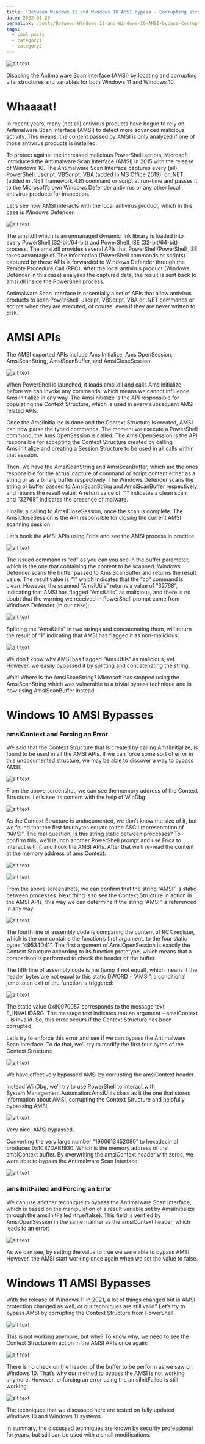 ```yaml
---
title: 'Between Windows 11 and Windows 10 AMSI bypass - Corrupting structures and variables'
date: 2022-01-20
permalink: /posts/Between-Windows-11-and-Windows-10-AMSI-bypass-Corrupting-structures-and-variables/
tags:
  - cool posts
  - category1
  - category2
---
```


![alt text](https://raw.githubusercontent.com/mostaphabahadou/mostaphabahadou.github.io/master/images/59e44730-68fd-11ec-9198-15b8e5d14351-interrogationAMSI2.png)

Disabling the Antimalware Scan Interface (AMSI) by locating and corrupting vital structures and variables for both Windows 11 and Windows 10.

# Whaaaat!

In recent years, many (not all) antivirus products have begun to rely on Antimalware Scan Interface (AMSI) to detect more advanced malicious activity. This means, the content passed by AMSI is only analyzed if one of those antivirus products is installed.

To protect against the increased malicious PowerShell scripts, Microsoft introduced the Antimalware Scan Interface (AMSI) in 2015 with the release of Windows 10. The Antimalware Scan Interface captures every (all) PowerShell, Jscript, VBScript, VBA (added in MS Office 2019), or .NET (added in .NET framework 4.8) command or script at run-time and passes it to the Microsoft’s own Windows Defender antivirus or any other local antivirus products for inspection.

Let’s see how AMSI interacts with the local antivirus product, which in this case is Windows Defender.

![alt text](https://raw.githubusercontent.com/mostaphabahadou/mostaphabahadou.github.io/master/images/63b873d0-68fd-11ec-9198-15b8e5d14351-AMSIimplementation.png)

The amsi.dll which is an unmanaged dynamic link library is loaded into every PowerShell (32-bit/64-bit) and PowerShell_ISE (32-bit/64-bit) process. The amsi.dll provides several APIs that PowerShell/PowerShell_ISE takes advantage of.
The information (PowerShell commands or scripts) captured by these APIs is forwarded to Windows Defender through the Remote Procedure Call (RPC). After the local antivirus product (Windows Defender in this case) analyzes the captured data, the result is sent back to amsi.dll inside the PowerShell process.

Antimalware Scan Interface is essentially a set of APIs that allow antivirus products to scan PowerShell, Jscript, VBScript, VBA or .NET commands or scripts when they are executed, of course, even if they are never written to disk.

# AMSI APIs

The AMSI exported APIs include AmsiInitialize, AmsiOpenSession, AmsiScanString, AmsiScanBuffer, and AmsiCloseSession.

![alt text](https://raw.githubusercontent.com/mostaphabahadou/mostaphabahadou.github.io/master/images/71006a70-68fd-11ec-9198-15b8e5d14351-AMSIAPIs.png)


When PowerShell is launched, it loads amsi.dll and calls AmsiInitialize before we can invoke any commands, which means we cannot influence AmsiInitialize in any way. The AmsiInitialize is the API responsible for populating the Context Structure, which is used in every subsequent AMSI-related APIs.

Once the AmsiInitialize is done and the Context Structure is created, AMSI can now parse the typed commands. The moment we execute a PowerShell command, the AmsiOpenSession is called. The AmsiOpenSession is the API responsible for accepting the Context Structure created by calling AmsiInitialize and creating a Session Structure to be used in all calls within that session.

Then, we have the AmsiScanString and AmsiScanBuffer, which are the ones responsible for the actual capture of command or script content either as a string or as a binary buffer respectively. The Windows Defender scans the string or buffer passed to AmsiScanString and AmsiScanBuffer respectively and returns the result value. A return value of “1” indicates a clean scan, and “32768” indicates the presence of malware.

Finally, a calling to AmsiCloseSession, once the scan is complete. The AmsiCloseSession is the API responsible for closing the current AMSI scanning session.

Let’s hook the AMSI APIs using Frida and see the AMSI process in practice:

![alt text](https://raw.githubusercontent.com/mostaphabahadou/mostaphabahadou.github.io/master/images/837c2a90-68fd-11ec-9198-15b8e5d14351-AMSIProcessFrida.png)

The issued command is “cd” as you can you see in the buffer parameter, which is the one that containing the content to be scanned. Windows Defender scans the buffer passed to AmsiScanBuffer and returns the result value. The result value is “1” which indicates that the “cd” command is clean. However, the scanned “AmsiUtils” returns a value of “32768”, indicating that AMSI has flagged “AmsiUtils” as malicious, and there is no doubt that the warning we received in PowerShell prompt came from Windows Defender (in our case):


![alt text](https://raw.githubusercontent.com/mostaphabahadou/mostaphabahadou.github.io/master/images/9f3b21f0-68fd-11ec-9198-15b8e5d14351-AMSI32768.png)

Splitting the “AmsiUtils” in two strings and concatenating them, will return the result of “1” indicating that AMSI has flagged it as non-malicious:

![alt text](https://raw.githubusercontent.com/mostaphabahadou/mostaphabahadou.github.io/master/images/aae93eb0-68fd-11ec-9198-15b8e5d14351-AMSIConcatenate.png)

We don’t know why AMSI has flagged “AmsiUtils” as malicious, yet. However, we easily bypassed it by splitting and concatenating the string.

Wait! Where is the AmsiScanString? Microsoft has stopped using the AmsiScanString which was vulnerable to a trivial bypass technique and is now using AmsiScanBuffer instead.

# Windows 10 AMSI Bypasses

### amsiContext and Forcing an Error

We said that the Context Structure that is created by calling AmsiInitialize, is found to be used in all the AMSI APIs. If we can force some sort of error in this undocumented structure, we may be able to discover a way to bypass AMSI:

![alt text](https://raw.githubusercontent.com/mostaphabahadou/mostaphabahadou.github.io/master/images/d7c613e0-68fd-11ec-9198-15b8e5d14351-AMSIamsiContext.png)

From the above screenshot, we can see the memory address of the Context Structure. Let’s see its content with the help of WinDbg:

![alt text](https://raw.githubusercontent.com/mostaphabahadou/mostaphabahadou.github.io/master/images/13d375d0-68fe-11ec-9198-15b8e5d14351-AMSIWinDbg.png)

As the Context Structure is undocumented, we don’t know the size of it, but we found that the first four bytes equate to the ASCII representation of “AMSI”. The real question, is this string static between processes? To confirm this, we’ll launch another PowerShell prompt and use Frida to interact with it and hook the AMSI APIs. After that we’ll re-read the content at the memory address of amsiContext:

![alt text](https://raw.githubusercontent.com/mostaphabahadou/mostaphabahadou.github.io/master/images/31ca0db0-68fe-11ec-9198-15b8e5d14351-AMSIConfirm1.png)

![alt text](https://raw.githubusercontent.com/mostaphabahadou/mostaphabahadou.github.io/master/images/57261c20-68fe-11ec-9198-15b8e5d14351-AMSIConfirm2.png)


From the above screenshots, we can confirm that the string “AMSI” is static between processes. Next thing is to see the Context Structure in action in the AMSI APIs, this way we can determine if the string “AMSI” is referenced in any way:

![alt text](https://raw.githubusercontent.com/mostaphabahadou/mostaphabahadou.github.io/master/images/7094e1f0-68fe-11ec-9198-15b8e5d14351-AMSIWinDbgCMP.png)

The fourth line of assembly code is comparing the content of RCX register, which is the one contains the function’s first argument, to the four static bytes “49534D41”. The first argument of AmsiOpenSession is exactly the Context Structure according to its function prototype, which means that a comparison is performed to check the header of the buffer.

The fifth line of assembly code is jne (jump if not equal), which means if the header bytes are not equal to this static DWORD - “AMSI”, a conditional jump to an exit of the function is triggered:

![alt text](https://raw.githubusercontent.com/mostaphabahadou/mostaphabahadou.github.io/master/images/7094e1f0-68fe-11ec-9198-15b8e5d14351-AMSIWinDbgCMP.png)

The static value 0x80070057 corresponds to the message text E_INVALIDARG. The message text indicates that an argument – amsiContext – is invalid. So, this error occurs if the Context Structure has been corrupted.

Let’s try to enforce this error and see if we can bypass the Antimalware Scan Interface. To do that, we’ll try to modify the first four bytes of the Context Structure:

![alt text](https://raw.githubusercontent.com/mostaphabahadou/mostaphabahadou.github.io/master/images/af688fd0-68fe-11ec-9198-15b8e5d14351-AMSICSBypass.png)

We have effectively bypassed AMSI by corrupting the amsiContext header.

Instead WinDbg, we’ll try to use PowerShell to interact with System.Management.Automation.AmsiUtils class as it the one that stores information about AMSI, corrupting the Context Structure and helpfully bypassing AMSI:

![alt text](https://raw.githubusercontent.com/mostaphabahadou/mostaphabahadou.github.io/master/images/d076ef00-68fe-11ec-9198-15b8e5d14351-AMSIPSBypass.png)

Very nice! AMSI bypassed.

Converting the very large number “1960613452080” to hexadecimal produces 0x1C87DAB1930. Which is the memory address of the amsiContext buffer. By overwriting the amsiContext header with zeros, we were able to bypass the Antimalware Scan Interface:

![alt text](https://raw.githubusercontent.com/mostaphabahadou/mostaphabahadou.github.io/master/images/e614d6b0-68fe-11ec-9198-15b8e5d14351-AMSIWinDbgOverwrite.png)

### amsiInitFailed and Forcing an Error


We can use another technique to bypass the Antimalware Scan Interface, which is based on the manipulation of a result variable set by AmsiInitialize through the amsiInitFailed (true/false). This field is verified by AmsiOpenSession in the same manner as the amsiContext header, which leads to an error:

![alt text](https://raw.githubusercontent.com/mostaphabahadou/mostaphabahadou.github.io/master/images/f571a390-68fe-11ec-9198-15b8e5d14351-AMSIamsiInitFailed.png)

As we can see, by setting the value to true we were able to bypass AMSI. However, the AMSI start working once again when we set the value to false.

# Windows 11 AMSI Bypasses

With the release of Windows 11 in 2021, a lot of things changed but is AMSI protection changed as well, or our techniques are still valid? Let’s try to bypass AMSI by corrupting the Context Structure from PowerShell:

![alt text](https://raw.githubusercontent.com/mostaphabahadou/mostaphabahadou.github.io/master/images/08bf59b0-68ff-11ec-9198-15b8e5d14351-AMSIWin11CS.png)

This is not working anymore, but why? To know why, we need to see the Context Structure in action in the AMSI APIs once again:

![alt text](https://raw.githubusercontent.com/mostaphabahadou/mostaphabahadou.github.io/master/images/1d783890-68ff-11ec-9198-15b8e5d14351-AMSIWin11WinDbg.png)

There is no check on the header of the buffer to be perform as we saw on Windows 10. That’s why our method to bypass the AMSI is not working anymore. However, enforcing an error using the amsiInitFailed is still working:

![alt text](https://raw.githubusercontent.com/mostaphabahadou/mostaphabahadou.github.io/master/images/2c9cde70-68ff-11ec-9198-15b8e5d14351-AMSIWin11Bypass.png)

The techniques that we discussed here are tested on fully updated Windows 10 and Windows 11 systems.

In summary, the discussed techniques are known by security professional for years, but still can be used with a small modifications.
